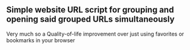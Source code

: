 ## Simple website URL script for grouping and opening said grouped URLs simultaneously
 
 Very much so a Quality-of-life improvement over just using favorites or bookmarks in your browser
